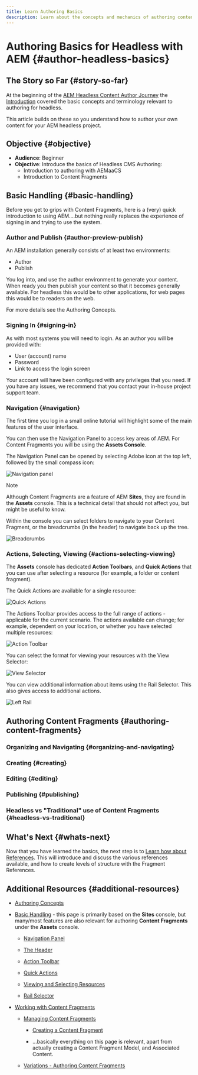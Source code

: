 ```yaml
---
title: Learn Authoring Basics
description: Learn about the concepts and mechanics of authoring content for your Headless CMS using Content Fragments.
---
```


# Authoring Basics for Headless with AEM {#author-headless-basics}

<!-- screenshots to be added later -->

## The Story so Far {#story-so-far}

At the beginning of the [AEM Headless Content Author Journey](overview.md) the [Introduction](introduction.md) covered the basic concepts and terminology relevant to authoring for headless.

This article builds on these so you understand how to author your own content for your AEM headless project.

## Objective {#objective}

* **Audience**: Beginner
* **Objective**: Introduce the basics of Headless CMS Authoring:
  * Introduction to authoring with AEMaaCS
  * Introduction to Content Fragments

## Basic Handling {#basic-handling}

Before you get to grips with Content Fragments, here is a (very) quick introduction to using AEM....but nothing really replaces the experience of signing in and trying to use the system.

### Author and Publish {#author-preview-publish}

An AEM installation generally consists of at least two environments:

* Author
* Publish

You log into, and use the author environment to generate your content. When ready you then publish your content so that it becomes generally available. For headless this would be to other applications, for web pages this would be to readers on the web.

For more details see the Authoring Concepts.

### Signing In {#signing-in}

As with most systems you will need to login. As an author you will be provided with:

* User (account) name
* Password
* Link to access the login screen

Your account will have been configured with any privileges that you need. If you have any issues, we recommend that you contact your in-house project support team.

### Navigation {#navigation}

The first time you log in a small online tutorial will highlight some of the main features of the user interface.

You can then use the Navigation Panel to access key areas of AEM. For Content Fragments you will be using the **Assets Console**. 

The Navigation Panel can be opened by selecting Adobe icon at the top left, followed by the small compass icon:

![Navigation panel](/help/journey-headless/author/assets/headless-journey-author-navigation-01.png)

>[!NOTE]
>Although Content Fragments are a feature of AEM **Sites**, they are found in the **Assets** console. This is a technical detail that should not affect you, but might be useful to know.

Within the console you can select folders to navigate to your Content Fragment, or the breadcrumbs (in the header) to navigate back up the tree.

![Breadcrumbs](/help/journey-headless/author/assets/headless-journey-author-navigation-02.png)

### Actions, Selecting, Viewing {#actions-selecting-viewing}

The **Assets** console has dedicated **Action Toolbars**, and **Quick Actions** that you can use after selecting a resource (for example, a folder or content fragment).

The Quick Actions are available for a single resource:

![Quick Actions](/help/journey-headless/author/assets/headless-journey-author-navigation-05.png)

The Actions Toolbar provides access to the full range of actions - applicable for the current scenario. The actions available can change; for example, dependent on your location, or whether you have selected multiple resources:

![Action Toolbar](/help/journey-headless/author/assets/headless-journey-author-navigation-06.png)

You can select the format for viewing your resources with the View Selector:

![View Selector](/help/journey-headless/author/assets/headless-journey-author-navigation-03.png)

You can view additional information about items using the Rail Selector. This also gives access to additional actions.

![Left Rail](/help/journey-headless/author/assets/headless-journey-author-navigation-04.png)

## Authoring Content Fragments {#authoring-content-fragments}

### Organizing and Navigating {#organizing-and-navigating}

### Creating {#creating}

### Editing {#editing}

### Publishing {#publishing}

### Headless vs "Traditional" use of Content Fragments {#headless-vs-traditional}

## What's Next {#whats-next}

Now that you have learned the basics, the next step is to [Learn how about References](references.md). This will introduce and discuss the various references available, and how to create levels of structure with the Fragment References.

## Additional Resources {#additional-resources}

* [Authoring Concepts](/help/sites-cloud/authoring/getting-started/concepts.md)

* [Basic Handling](/help/sites-cloud/authoring/getting-started/basic-handling.md) - this page is primarily based on the **Sites** console, but many/most features are also relevant for authoring **Content Fragments** under the **Assets** console.

  * [Navigation Panel](/help/sites-cloud/authoring/getting-started/basic-handling.md#navigation-panel)

  * [The Header](/help/sites-cloud/authoring/getting-started/basic-handling.md#the-header)
  
  * [Action Toolbar](/help/sites-cloud/authoring/getting-started/basic-handling.md#actions-toolbar)

  * [Quick Actions](/help/sites-cloud/authoring/getting-started/basic-handling.md#quick-actions)
  
  * [Viewing and Selecting Resources](/help/sites-cloud/authoring/getting-started/basic-handling.md#viewing-and-selecting-resources)
  
  * [Rail Selector](/help/sites-cloud/authoring/getting-started/basic-handling.md#rail-selector)

* [Working with Content Fragments](/help/assets/content-fragments/content-fragments.md)
  
  * [Managing Content Fragments](/help/assets/content-fragments/content-fragments-managing.md)
  
    * [Creating a Content Fragment](/help/assets/content-fragments/content-fragments-managing.md#creating-a-content-fragment)
  
    * ...basically everything on this page is relevant, apart from actually creating a Content Fragment Model, and Associated Content.

  * [Variations - Authoring Content Fragments](/help/assets/content-fragments/content-fragments-variations.md)